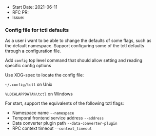 - Start Date: 2021-06-11
- RFC PR:
- Issue:

### Config file for tctl defaults
As a user i want to be able to change the defaults of some flags, such as the default namespace.
Support configuring some of the tctl defaults through a configuration file. 

Add `config` top level command that should allow setting and reading specific config options

 Use XDG-spec to locate the config file:
 
 `~/.config/tctl` on Unix
 
 `%LOCALAPPDATA%\tctl` on Windows

For start, support the equivalents of the following tctl flags:
 - Namespace name `--namespace`
 - Temporal frontend service address `--address`
 - Data converter plugin path `--data-converter-plugin`
 - RPC context timeout `--context_timeout`

